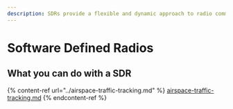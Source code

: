 ```yaml
---
description: SDRs provide a flexible and dynamic approach to radio communication.
---
```


# Software Defined Radios



## What you can do with a SDR

{% content-ref url="../airspace-traffic-tracking.md" %}
[airspace-traffic-tracking.md](../airspace-traffic-tracking.md)
{% endcontent-ref %}
